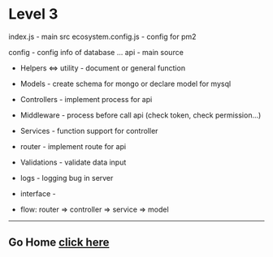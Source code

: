 # Level 3

index.js - main src
ecosystem.config.js - config for pm2

config - config info of database ...
api - main source

- Helpers <=> utility - document or general function
- Models - create schema for mongo or declare model for mysql
- Controllers - implement process for api
- Middleware - process before call api (check token, check permission...)
- Services - function support for controller
- router - implement route for api
- Validations - validate data input
- logs - logging bug in server
- interface -

- flow: router => controller => service => model

---

## Go Home [click here](/README)
